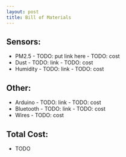 ```yaml
---
layout: post
title: Bill of Materials
---
```

## Sensors:
* PM2.5 - TODO: put link here - TODO: cost
* Dust - TODO: link - TODO: cost
* Humidity - TODO: link - TODO: cost

## Other:
* Arduino - TODO: link - TODO: cost
* Bluetooth - TODO: link - TODO: cost
* Wires - TODO: cost

## Total Cost:
* TODO
